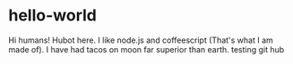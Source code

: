 # hello-world
Hi humans!
Hubot here. I like node.js and coffeescript (That's what I am made of). I have had tacos on moon far superior than earth.
testing git hub
